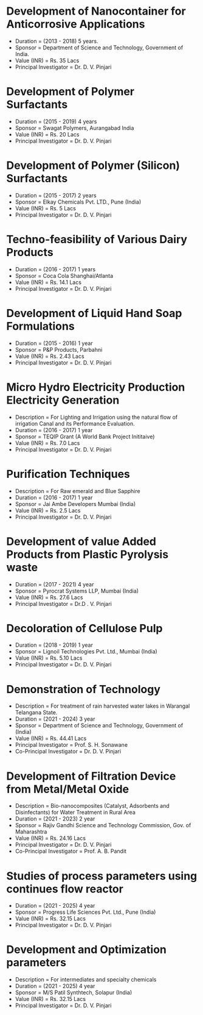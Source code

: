 # Development of Nanocontainer for Anticorrosive Applications
- Duration = (2013 - 2018) 5 years.
- Sponsor = Department of Science and Technology, Government of India.
- Value (INR) = Rs. 35 Lacs
- Principal Investigator = Dr. D. V. Pinjari
# Development of Polymer Surfactants
- Duration = (2015 - 2019) 4 years
- Sponsor = Swagat Polymers, Aurangabad India
- Value (INR) = Rs. 20 Lacs
- Principal Investigator = Dr. D. V. Pinjari
# Development of Polymer (Silicon) Surfactants
- Duration = (2015 - 2017) 2 years
- Sponsor = Elkay Chemicals Pvt. LTD., Pune (India)
- Value (INR) = Rs. 5 Lacs
- Principal Investigator = Dr. D. V. Pinjari
# Techno-feasibility of Various Dairy Products
- Duration = (2016 - 2017) 1 years
- Sponsor = Coca Cola Shanghai/Atlanta
- Value (INR) = Rs. 14.1 Lacs
- Principal Investigator = Dr. D. V. Pinjari
# Development of Liquid Hand Soap Formulations
- Duration = (2015 - 2016) 1 year
- Sponsor = P&P Products, Parbahni
- Value (INR) = Rs. 2.43 Lacs
- Principal Investigator = Dr. D. V. Pinjari
# Micro Hydro Electricity Production Electricity Generation
- Description = For Lighting and Irrigation using the natural flow of irrigation Canal and its Performance Evaluation.
- Duration = (2016 - 2017) 1 year
- Sponsor = TEQIP Grant (A World Bank Project Inititaive)
- Value (INR) = Rs. 7.0 Lacs
- Principal Investigator = Dr. D. V. Pinjari
# Purification Techniques
- Description = For Raw emerald and Blue Sapphire
- Duration = (2016 - 2017) 1 year
- Sponsor = Jai Ambe Developers Mumbai (India)
- Value (INR) = Rs. 2.5 Lacs
- Principal Investigator = Dr. D. V. Pinjari
# Development of value Added Products from Plastic Pyrolysis waste
- Duration = (2017 - 2021) 4 year
- Sponsor = Pyrocrat Systems LLP, Mumbai (India)
- Value (INR) = Rs. 27.6 Lacs
- Principal Investigator = Dr.D . V. Pinjari
# Decoloration of Cellulose Pulp
- Duration = (2018 - 2019) 1 year
- Sponsor = Lignoil Technologies Pvt. Ltd., Mumbai (India)
- Value (INR) = Rs. 5.10 Lacs
- Principal Investigator = Dr. D. V. Pinjari
#  Demonstration of Technology
- Description = For treatment of rain harvested water lakes in Warangal Telangana State.
- Duration = (2021 - 2024) 3 year
- Sponsor = Department of Science and Technology, Government of (India)
- Value (INR) = Rs. 44.41 Lacs
- Principal Investigator = Prof. S. H. Sonawane
- Co-Principal Investigator = Dr. D. V. Pinjari
# Development of Filtration Device from Metal/Metal Oxide
- Description =  Bio-nanocomposites (Catalyst, Adsorbents and Disinfectants) for Water Treatment in Rural Area
- Duration = (2021 - 2023) 2 year
- Sponsor = Rajiv Gandhi Science and Technology Commission, Gov. of Maharashtra
- Value (INR) = Rs. 24.16 Lacs
- Principal Investigator = Dr. D. V. Pinjari
- Co-Principal Investigator = Prof. A. B. Pandit
# Studies of process parameters using continues flow reactor
- Duration = (2021 - 2025) 4 year
- Sponsor = Progress Life Sciences Pvt. Ltd., Pune (India)
- Value (INR) = Rs. 32.15 Lacs
- Principal Investigator = Dr. D. V. Pinjari
# Development and Optimization parameters
- Description = For intermediates and specialty chemicals
- Duration = (2021 - 2025) 4 year
- Sponsor = M/S Patil Synthtech, Solapur (India)
- Value (INR) = Rs. 32.15 Lacs
- Principal Investigator = Dr. D. V. Pinjari